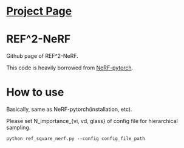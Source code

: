 # [Project  Page](https://woo-seok-kim.github.io/ref_square_nerf/)

# REF^2-NeRF
Github page of REF^2-NeRF.

This code is heavily borrowed from [NeRF-pytorch](https://github.com/yenchenlin/nerf-pytorch).

# How to use

Basically, same as NeRF-pytorch(installation, etc).

Please set N_importance_{vi, vd, glass} of config file for hierarchical sampling.

```
python ref_square_nerf.py --config config_file_path
```
